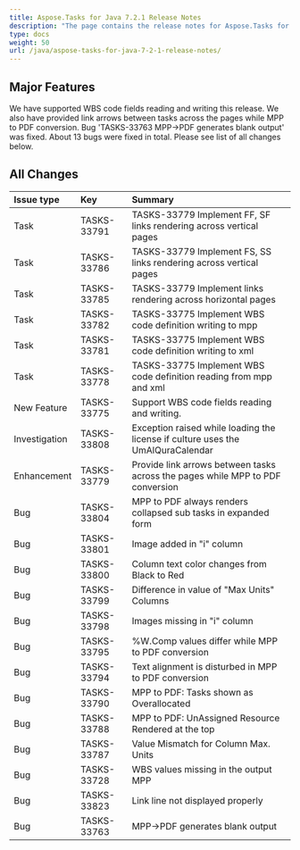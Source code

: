 ```yaml
---
title: Aspose.Tasks for Java 7.2.1 Release Notes
description: "The page contains the release notes for Aspose.Tasks for Java 7.2.1."
type: docs
weight: 50
url: /java/aspose-tasks-for-java-7-2-1-release-notes/
---
```


## **Major Features**
We have supported WBS code fields reading and writing this release. We also have provided link arrows between tasks across the pages while MPP to PDF conversion. Bug 'TASKS-33763 MPP->PDF generates blank output' was fixed. About 13 bugs were fixed in total. Please see list of all changes below.

## **All Changes**
|**Issue type** |**Key** |**Summary** |
| :- | :- | :- |
|Task |TASKS-33791 |TASKS-33779 Implement FF, SF links rendering across vertical pages |
|Task |TASKS-33786 |TASKS-33779 Implement FS, SS links rendering across vertical pages |
|Task |TASKS-33785 |TASKS-33779 Implement links rendering across horizontal pages |
|Task |TASKS-33782 |TASKS-33775 Implement WBS code definition writing to mpp |
|Task |TASKS-33781 |TASKS-33775 Implement WBS code definition writing to xml |
|Task |TASKS-33778 |TASKS-33775 Implement WBS code definition reading from mpp and xml |
|New Feature |TASKS-33775 |Support WBS code fields reading and writing. |
|Investigation |TASKS-33808 |Exception raised while loading the license if culture uses the UmAlQuraCalendar |
|Enhancement |TASKS-33779 |Provide link arrows between tasks across the pages while MPP to PDF conversion |
|Bug |TASKS-33804 |MPP to PDF always renders collapsed sub tasks in expanded form |
|Bug |TASKS-33801 |Image added in "i" column |
|Bug |TASKS-33800 |Column text color changes from Black to Red |
|Bug |TASKS-33799 |Difference in value of "Max Units" Columns |
|Bug |TASKS-33798 |Images missing in "i" column |
|Bug |TASKS-33795 |%W.Comp values differ while MPP to PDF conversion |
|Bug |TASKS-33794 |Text alignment is disturbed in MPP to PDF conversion |
|Bug |TASKS-33790 |MPP to PDF: Tasks shown as Overallocated |
|Bug |TASKS-33788 |MPP to PDF: UnAssigned Resource Rendered at the top |
|Bug |TASKS-33787 |Value Mismatch for Column Max. Units |
|Bug |TASKS-33728 |WBS values missing in the output MPP |
|Bug |TASKS-33823 |Link line not displayed properly |
|Bug |TASKS-33763 |MPP->PDF generates blank output |

